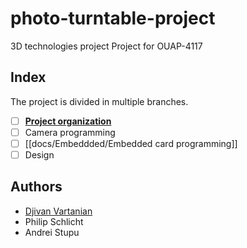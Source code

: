 # photo-turntable-project
3D technologies project 
Project for OUAP-4117 

## Index 
The project is divided in multiple branches. 

- [ ] **[Project organization](docs/Project%20organization.md)** 
- [ ] Camera programming 
- [ ] [[docs/Embeddded/Embedded card programming]]  
- [ ] Design 

## Authors  
- [Djivan Vartanian](docs/People/VARTANIAN%20Djivan.md) 
- Philip Schlicht 
- Andrei Stupu 



